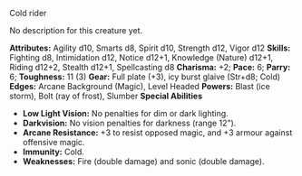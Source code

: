 Cold rider

No description for this creature yet.

**Attributes:** Agility d10, Smarts d8, Spirit d10, Strength d12, Vigor
d12
**Skills:** Fighting d8, Intimidation d12, Notice d12+1, Knowledge
(Nature) d12+1, Riding d12+2, Stealth d12+1, Spellcasting d8
**Charisma:** +2; **Pace:** 6; **Parry:** 6; **Toughness:** 11 (3)
**Gear:** Full plate (+3), icy burst glaive (Str+d8; Cold)
**Edges:** Arcane Background (Magic), Level Headed
**Powers:** Blast (ice storm), Bolt (ray of frost), Slumber
**Special Abilities**
- **Low Light Vision:** No penalties for dim or dark lighting.
- **Darkvision:** No vision penalties for darkness (range 12").
- **Arcane Resistance:** +3 to resist opposed magic, and +3 armour
against offensive magic.
- **Immunity:** Cold.
- **Weaknesses:** Fire (double damage) and sonic (double damage).

